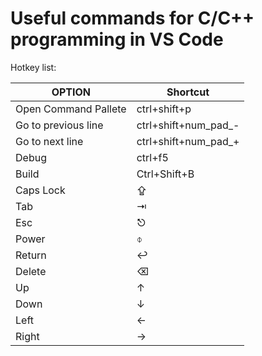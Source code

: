 # Useful commands for C/C++ programming in VS Code

Hotkey list:

| OPTION               | Shortcut             |
| -------------------- | -------------------- |
| Open Command Pallete | ctrl+shift+p         |
| Go to previous line  | ctrl+shift+num_pad_- |
| Go to next line      | ctrl+shift+num_pad_+ |
| Debug                | ctrl+f5              |
| Build                | Ctrl+Shift+B         |
| Caps Lock            | ⇪                    |
| Tab                  | ⇥                    |
| Esc                  | ⎋                    |
| Power                | ⌽                    |
| Return               | ↩                    |
| Delete               | ⌫                    |
| Up                   | ↑                    |
| Down                 | ↓                    |
| Left                 | ←                    |
| Right                | →                    |
